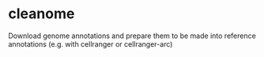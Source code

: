 # cleanome
Download genome annotations and prepare them to be made into reference annotations (e.g. with cellranger or cellranger-arc)
